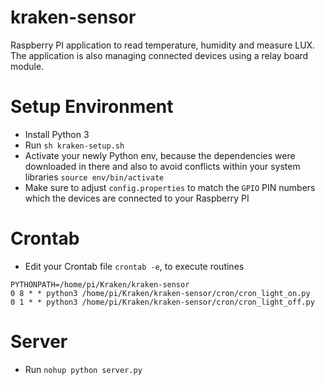 # kraken-sensor
Raspberry PI application to read temperature, humidity and measure LUX. The application is also managing connected devices using a relay board module.

# Setup Environment

   - Install Python 3
   - Run `sh kraken-setup.sh`
   - Activate your newly Python env, because the dependencies were downloaded in there and also to avoid conflicts within your system libraries `source env/bin/activate`
   - Make sure to adjust `config.properties` to match the `GPIO` PIN numbers which the devices are connected to your Raspberry PI

# Crontab

   - Edit your Crontab file `crontab -e`, to execute routines
 
```
PYTHONPATH=/home/pi/Kraken/kraken-sensor
0 8 * * python3 /home/pi/Kraken/kraken-sensor/cron/cron_light_on.py
0 1 * * python3 /home/pi/Kraken/kraken-sensor/cron/cron_light_off.py
```

# Server

   - Run `nohup python server.py` 

